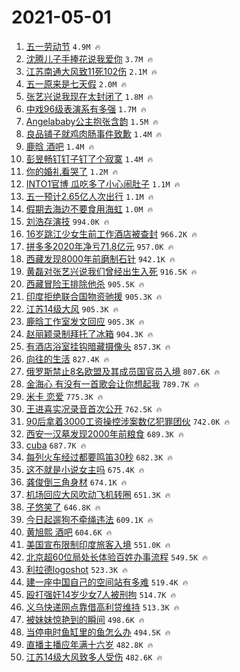 # 2021-05-01

1. [五一劳动节](https://s.weibo.com/weibo?q=%23%E4%BA%94%E4%B8%80%E5%8A%B3%E5%8A%A8%E8%8A%82%23&Refer=top) `4.9M 🔥`
1. [沈腾儿子手捧花说我爱你](https://s.weibo.com/weibo?q=%E6%B2%88%E8%85%BE%E5%84%BF%E5%AD%90%E6%89%8B%E6%8D%A7%E8%8A%B1%E8%AF%B4%E6%88%91%E7%88%B1%E4%BD%A0&Refer=top) `3.7M 🔥`
1. [江苏南通大风致11死102伤](https://s.weibo.com/weibo?q=%23%E6%B1%9F%E8%8B%8F%E5%8D%97%E9%80%9A%E5%A4%A7%E9%A3%8E%E8%87%B411%E6%AD%BB102%E4%BC%A4%23&Refer=top) `2.1M 🔥`
1. [五一原来是七天假](https://s.weibo.com/weibo?q=%23%E4%BA%94%E4%B8%80%E5%8E%9F%E6%9D%A5%E6%98%AF%E4%B8%83%E5%A4%A9%E5%81%87%23&Refer=top) `2.0M 🔥`
1. [张艺兴说我现在太封闭了](https://s.weibo.com/weibo?q=%23%E5%BC%A0%E8%89%BA%E5%85%B4%E8%AF%B4%E6%88%91%E7%8E%B0%E5%9C%A8%E5%A4%AA%E5%B0%81%E9%97%AD%E4%BA%86%23&Refer=top) `1.8M 🔥`
1. [中戏96级表演系有多强](https://s.weibo.com/weibo?q=%23%E4%B8%AD%E6%88%8F96%E7%BA%A7%E8%A1%A8%E6%BC%94%E7%B3%BB%E6%9C%89%E5%A4%9A%E5%BC%BA%23&Refer=top) `1.7M 🔥`
1. [Angelababy公主抱张含韵](https://s.weibo.com/weibo?q=%23Angelababy%E5%85%AC%E4%B8%BB%E6%8A%B1%E5%BC%A0%E5%90%AB%E9%9F%B5%23&Refer=top) `1.5M 🔥`
1. [良品铺子就鸡肉肠事件致歉](https://s.weibo.com/weibo?q=%23%E8%89%AF%E5%93%81%E9%93%BA%E5%AD%90%E5%B0%B1%E9%B8%A1%E8%82%89%E8%82%A0%E4%BA%8B%E4%BB%B6%E8%87%B4%E6%AD%89%23&Refer=top) `1.4M 🔥`
1. [鹿晗 酒吧](https://s.weibo.com/weibo?q=%E9%B9%BF%E6%99%97%20%E9%85%92%E5%90%A7&Refer=top) `1.4M 🔥`
1. [彭昱畅钉钉子钉了个寂寞](https://s.weibo.com/weibo?q=%23%E5%BD%AD%E6%98%B1%E7%95%85%E9%92%89%E9%92%89%E5%AD%90%E9%92%89%E4%BA%86%E4%B8%AA%E5%AF%82%E5%AF%9E%23&Refer=top) `1.4M 🔥`
1. [你的婚礼看哭了](https://s.weibo.com/weibo?q=%23%E4%BD%A0%E7%9A%84%E5%A9%9A%E7%A4%BC%E7%9C%8B%E5%93%AD%E4%BA%86%23&Refer=top) `1.2M 🔥`
1. [INTO1官博 瓜吃多了小心闹肚子](https://s.weibo.com/weibo?q=INTO1%E5%AE%98%E5%8D%9A%20%E7%93%9C%E5%90%83%E5%A4%9A%E4%BA%86%E5%B0%8F%E5%BF%83%E9%97%B9%E8%82%9A%E5%AD%90&Refer=top) `1.1M 🔥`
1. [五一预计2.65亿人次出行](https://s.weibo.com/weibo?q=%23%E4%BA%94%E4%B8%80%E9%A2%84%E8%AE%A12.65%E4%BA%BF%E4%BA%BA%E6%AC%A1%E5%87%BA%E8%A1%8C%23&Refer=top) `1.1M 🔥`
1. [假期去海边不要食用海虹](https://s.weibo.com/weibo?q=%23%E5%81%87%E6%9C%9F%E5%8E%BB%E6%B5%B7%E8%BE%B9%E4%B8%8D%E8%A6%81%E9%A3%9F%E7%94%A8%E6%B5%B7%E8%99%B9%23&Refer=top) `1.0M 🔥`
1. [刘浩存演技](https://s.weibo.com/weibo?q=%23%E5%88%98%E6%B5%A9%E5%AD%98%E6%BC%94%E6%8A%80%23&Refer=top) `994.0K 🔥`
1. [16岁跳江少女生前工作酒店被查封](https://s.weibo.com/weibo?q=16%E5%B2%81%E8%B7%B3%E6%B1%9F%E5%B0%91%E5%A5%B3%E7%94%9F%E5%89%8D%E5%B7%A5%E4%BD%9C%E9%85%92%E5%BA%97%E8%A2%AB%E6%9F%A5%E5%B0%81&Refer=top) `966.2K 🔥`
1. [拼多多2020年净亏71.8亿元](https://s.weibo.com/weibo?q=%23%E6%8B%BC%E5%A4%9A%E5%A4%9A2020%E5%B9%B4%E5%87%80%E4%BA%8F71.8%E4%BA%BF%E5%85%83%23&Refer=top) `957.0K 🔥`
1. [西藏发现8000年前磨制石针](https://s.weibo.com/weibo?q=%E8%A5%BF%E8%97%8F%E5%8F%91%E7%8E%B08000%E5%B9%B4%E5%89%8D%E7%A3%A8%E5%88%B6%E7%9F%B3%E9%92%88&Refer=top) `942.1K 🔥`
1. [黄磊对张艺兴说我们曾经出生入死](https://s.weibo.com/weibo?q=%23%E9%BB%84%E7%A3%8A%E5%AF%B9%E5%BC%A0%E8%89%BA%E5%85%B4%E8%AF%B4%E6%88%91%E4%BB%AC%E6%9B%BE%E7%BB%8F%E5%87%BA%E7%94%9F%E5%85%A5%E6%AD%BB%23&Refer=top) `916.5K 🔥`
1. [西藏冒险王排除他杀](https://s.weibo.com/weibo?q=%23%E8%A5%BF%E8%97%8F%E5%86%92%E9%99%A9%E7%8E%8B%E6%8E%92%E9%99%A4%E4%BB%96%E6%9D%80%23&Refer=top) `905.5K 🔥`
1. [印度拒绝联合国物资驰援](https://s.weibo.com/weibo?q=%23%E5%8D%B0%E5%BA%A6%E6%8B%92%E7%BB%9D%E8%81%94%E5%90%88%E5%9B%BD%E7%89%A9%E8%B5%84%E9%A9%B0%E6%8F%B4%23&Refer=top) `905.3K 🔥`
1. [江苏14级大风](https://s.weibo.com/weibo?q=%23%E6%B1%9F%E8%8B%8F14%E7%BA%A7%E5%A4%A7%E9%A3%8E%23&Refer=top) `905.3K 🔥`
1. [鹿晗工作室发文回应](https://s.weibo.com/weibo?q=%23%E9%B9%BF%E6%99%97%E5%B7%A5%E4%BD%9C%E5%AE%A4%E5%8F%91%E6%96%87%E5%9B%9E%E5%BA%94%23&Refer=top) `905.3K 🔥`
1. [赵丽颖录制拜托了冰箱](https://s.weibo.com/weibo?q=%23%E8%B5%B5%E4%B8%BD%E9%A2%96%E5%BD%95%E5%88%B6%E6%8B%9C%E6%89%98%E4%BA%86%E5%86%B0%E7%AE%B1%23&Refer=top) `904.3K 🔥`
1. [有酒店浴室挂钩暗藏摄像头](https://s.weibo.com/weibo?q=%23%E6%9C%89%E9%85%92%E5%BA%97%E6%B5%B4%E5%AE%A4%E6%8C%82%E9%92%A9%E6%9A%97%E8%97%8F%E6%91%84%E5%83%8F%E5%A4%B4%23&Refer=top) `857.3K 🔥`
1. [向往的生活](https://s.weibo.com/weibo?q=%E5%90%91%E5%BE%80%E7%9A%84%E7%94%9F%E6%B4%BB&Refer=top) `827.4K 🔥`
1. [俄罗斯禁止8名欧盟及其成员国官员入境](https://s.weibo.com/weibo?q=%23%E4%BF%84%E7%BD%97%E6%96%AF%E7%A6%81%E6%AD%A28%E5%90%8D%E6%AC%A7%E7%9B%9F%E5%8F%8A%E5%85%B6%E6%88%90%E5%91%98%E5%9B%BD%E5%AE%98%E5%91%98%E5%85%A5%E5%A2%83%23&Refer=top) `807.6K 🔥`
1. [金海心 有没有一首歌会让你想起我](https://s.weibo.com/weibo?q=%E9%87%91%E6%B5%B7%E5%BF%83%20%E6%9C%89%E6%B2%A1%E6%9C%89%E4%B8%80%E9%A6%96%E6%AD%8C%E4%BC%9A%E8%AE%A9%E4%BD%A0%E6%83%B3%E8%B5%B7%E6%88%91&Refer=top) `789.7K 🔥`
1. [米卡 恋爱](https://s.weibo.com/weibo?q=%E7%B1%B3%E5%8D%A1%20%E6%81%8B%E7%88%B1&Refer=top) `775.3K 🔥`
1. [王进喜实况录音首次公开](https://s.weibo.com/weibo?q=%23%E7%8E%8B%E8%BF%9B%E5%96%9C%E5%AE%9E%E5%86%B5%E5%BD%95%E9%9F%B3%E9%A6%96%E6%AC%A1%E5%85%AC%E5%BC%80%23&Refer=top) `762.5K 🔥`
1. [90后拿着3000工资操控涉案数亿犯罪团伙](https://s.weibo.com/weibo?q=%2390%E5%90%8E%E6%8B%BF%E7%9D%803000%E5%B7%A5%E8%B5%84%E6%93%8D%E6%8E%A7%E6%B6%89%E6%A1%88%E6%95%B0%E4%BA%BF%E7%8A%AF%E7%BD%AA%E5%9B%A2%E4%BC%99%23&Refer=top) `742.0K 🔥`
1. [西安一汉墓发现2000年前粮食](https://s.weibo.com/weibo?q=%E8%A5%BF%E5%AE%89%E4%B8%80%E6%B1%89%E5%A2%93%E5%8F%91%E7%8E%B02000%E5%B9%B4%E5%89%8D%E7%B2%AE%E9%A3%9F&Refer=top) `689.3K 🔥`
1. [cuba](https://s.weibo.com/weibo?q=cuba&Refer=top) `687.7K 🔥`
1. [每列火车经过都要鸣笛30秒](https://s.weibo.com/weibo?q=%23%E6%AF%8F%E5%88%97%E7%81%AB%E8%BD%A6%E7%BB%8F%E8%BF%87%E9%83%BD%E8%A6%81%E9%B8%A3%E7%AC%9B30%E7%A7%92%23&Refer=top) `682.3K 🔥`
1. [这不就是小说女主吗](https://s.weibo.com/weibo?q=%23%E8%BF%99%E4%B8%8D%E5%B0%B1%E6%98%AF%E5%B0%8F%E8%AF%B4%E5%A5%B3%E4%B8%BB%E5%90%97%23&Refer=top) `675.4K 🔥`
1. [龚俊倒三角身材](https://s.weibo.com/weibo?q=%23%E9%BE%9A%E4%BF%8A%E5%80%92%E4%B8%89%E8%A7%92%E8%BA%AB%E6%9D%90%23&Refer=top) `674.1K 🔥`
1. [机场回应大风吹动飞机转圈](https://s.weibo.com/weibo?q=%E6%9C%BA%E5%9C%BA%E5%9B%9E%E5%BA%94%E5%A4%A7%E9%A3%8E%E5%90%B9%E5%8A%A8%E9%A3%9E%E6%9C%BA%E8%BD%AC%E5%9C%88&Refer=top) `651.3K 🔥`
1. [子悠笑了](https://s.weibo.com/weibo?q=%E5%AD%90%E6%82%A0%E7%AC%91%E4%BA%86&Refer=top) `646.8K 🔥`
1. [今日起遛狗不牵绳违法](https://s.weibo.com/weibo?q=%23%E4%BB%8A%E6%97%A5%E8%B5%B7%E9%81%9B%E7%8B%97%E4%B8%8D%E7%89%B5%E7%BB%B3%E8%BF%9D%E6%B3%95%23&Refer=top) `609.1K 🔥`
1. [黄旭熙 酒吧](https://s.weibo.com/weibo?q=%E9%BB%84%E6%97%AD%E7%86%99%20%E9%85%92%E5%90%A7&Refer=top) `604.6K 🔥`
1. [美国宣布限制印度旅客入境](https://s.weibo.com/weibo?q=%23%E7%BE%8E%E5%9B%BD%E5%AE%A3%E5%B8%83%E9%99%90%E5%88%B6%E5%8D%B0%E5%BA%A6%E6%97%85%E5%AE%A2%E5%85%A5%E5%A2%83%23&Refer=top) `551.0K 🔥`
1. [北京超60位局处长体验百姓办事流程](https://s.weibo.com/weibo?q=%23%E5%8C%97%E4%BA%AC%E8%B6%8560%E4%BD%8D%E5%B1%80%E5%A4%84%E9%95%BF%E4%BD%93%E9%AA%8C%E7%99%BE%E5%A7%93%E5%8A%9E%E4%BA%8B%E6%B5%81%E7%A8%8B%23&Refer=top) `549.5K 🔥`
1. [利拉德logoshot](https://s.weibo.com/weibo?q=%E5%88%A9%E6%8B%89%E5%BE%B7logoshot&Refer=top) `523.3K 🔥`
1. [建一座中国自己的空间站有多难](https://s.weibo.com/weibo?q=%E5%BB%BA%E4%B8%80%E5%BA%A7%E4%B8%AD%E5%9B%BD%E8%87%AA%E5%B7%B1%E7%9A%84%E7%A9%BA%E9%97%B4%E7%AB%99%E6%9C%89%E5%A4%9A%E9%9A%BE&Refer=top) `519.4K 🔥`
1. [殴打强奸14岁少女7人被刑拘](https://s.weibo.com/weibo?q=%E6%AE%B4%E6%89%93%E5%BC%BA%E5%A5%B814%E5%B2%81%E5%B0%91%E5%A5%B37%E4%BA%BA%E8%A2%AB%E5%88%91%E6%8B%98&Refer=top) `514.7K 🔥`
1. [义乌快递网点靠借高利贷维持](https://s.weibo.com/weibo?q=%E4%B9%89%E4%B9%8C%E5%BF%AB%E9%80%92%E7%BD%91%E7%82%B9%E9%9D%A0%E5%80%9F%E9%AB%98%E5%88%A9%E8%B4%B7%E7%BB%B4%E6%8C%81&Refer=top) `513.3K 🔥`
1. [被妹妹惊艳到的瞬间](https://s.weibo.com/weibo?q=%23%E8%A2%AB%E5%A6%B9%E5%A6%B9%E6%83%8A%E8%89%B3%E5%88%B0%E7%9A%84%E7%9E%AC%E9%97%B4%23&Refer=top) `498.6K 🔥`
1. [当停电时鱼缸里的鱼怎么办](https://s.weibo.com/weibo?q=%23%E5%BD%93%E5%81%9C%E7%94%B5%E6%97%B6%E9%B1%BC%E7%BC%B8%E9%87%8C%E7%9A%84%E9%B1%BC%E6%80%8E%E4%B9%88%E5%8A%9E%23&Refer=top) `494.5K 🔥`
1. [直播主播应年满十六岁](https://s.weibo.com/weibo?q=%23%E7%9B%B4%E6%92%AD%E4%B8%BB%E6%92%AD%E5%BA%94%E5%B9%B4%E6%BB%A1%E5%8D%81%E5%85%AD%E5%B2%81%23&Refer=top) `482.8K 🔥`
1. [江苏14级大风致多人受伤](https://s.weibo.com/weibo?q=%23%E6%B1%9F%E8%8B%8F14%E7%BA%A7%E5%A4%A7%E9%A3%8E%E8%87%B4%E5%A4%9A%E4%BA%BA%E5%8F%97%E4%BC%A4%23&Refer=top) `482.6K 🔥`
